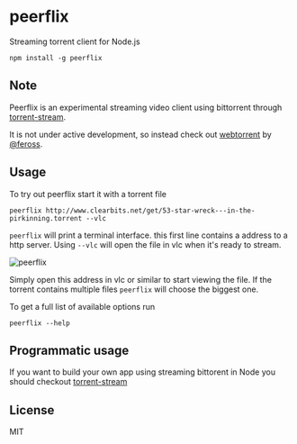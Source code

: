 # peerflix

Streaming torrent client for Node.js

	npm install -g peerflix

## Note

Peerflix is an experimental streaming video client using bittorrent through [torrent-stream](https://github.com/mafintosh/torrent-stream).

It is not under active development, so instead check out [webtorrent](https://github.com/feross/webtorrent) by [@feross](https://github.com/feross).

## Usage

To try out peerflix start it with a torrent file

	peerflix http://www.clearbits.net/get/53-star-wreck---in-the-pirkinning.torrent --vlc

`peerflix` will print a terminal interface. this first line contains a address to a http server.
Using `--vlc` will open the file in vlc when it's ready to stream.

![peerflix](https://raw.github.com/mafintosh/peerflix/master/screenshot.png)

Simply open this address in vlc or similar to start viewing the file. If the torrent contains multiple files `peerflix` will choose the biggest one.

To get a full list of available options run

	peerflix --help

## Programmatic usage

If you want to build your own app using streaming bittorent in Node you should checkout [torrent-stream](https://github.com/mafintosh/torrent-stream)

## License

MIT

